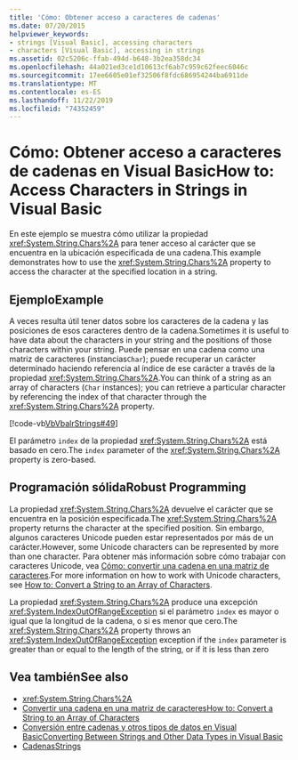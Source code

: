 ```yaml
---
title: 'Cómo: Obtener acceso a caracteres de cadenas'
ms.date: 07/20/2015
helpviewer_keywords:
- strings [Visual Basic], accessing characters
- characters [Visual Basic], accessing in strings
ms.assetid: 02c5206c-ffab-494d-b648-3b2ea358dc34
ms.openlocfilehash: 44a021ed3ce1d10613cf6ab7c959c62feec6046c
ms.sourcegitcommit: 17ee6605e01ef32506f8fdc686954244ba6911de
ms.translationtype: MT
ms.contentlocale: es-ES
ms.lasthandoff: 11/22/2019
ms.locfileid: "74352459"
---
```

# <a name="how-to-access-characters-in-strings-in-visual-basic"></a><span data-ttu-id="15217-102">Cómo: Obtener acceso a caracteres de cadenas en Visual Basic</span><span class="sxs-lookup"><span data-stu-id="15217-102">How to: Access Characters in Strings in Visual Basic</span></span>
<span data-ttu-id="15217-103">En este ejemplo se muestra cómo utilizar la propiedad <xref:System.String.Chars%2A> para tener acceso al carácter que se encuentra en la ubicación especificada de una cadena.</span><span class="sxs-lookup"><span data-stu-id="15217-103">This example demonstrates how to use the <xref:System.String.Chars%2A> property to access the character at the specified location in a string.</span></span>  
  
## <a name="example"></a><span data-ttu-id="15217-104">Ejemplo</span><span class="sxs-lookup"><span data-stu-id="15217-104">Example</span></span>  
 <span data-ttu-id="15217-105">A veces resulta útil tener datos sobre los caracteres de la cadena y las posiciones de esos caracteres dentro de la cadena.</span><span class="sxs-lookup"><span data-stu-id="15217-105">Sometimes it is useful to have data about the characters in your string and the positions of those characters within your string.</span></span> <span data-ttu-id="15217-106">Puede pensar en una cadena como una matriz de caracteres (instancias`Char`); puede recuperar un carácter determinado haciendo referencia al índice de ese carácter a través de la propiedad <xref:System.String.Chars%2A>.</span><span class="sxs-lookup"><span data-stu-id="15217-106">You can think of a string as an array of characters (`Char` instances); you can retrieve a particular character by referencing the index of that character through the <xref:System.String.Chars%2A> property.</span></span>  
  
 [!code-vb[VbVbalrStrings#49](~/samples/snippets/visualbasic/VS_Snippets_VBCSharp/VbVbalrStrings/VB/Class2.vb#49)]  
  
 <span data-ttu-id="15217-107">El parámetro `index` de la propiedad <xref:System.String.Chars%2A> está basado en cero.</span><span class="sxs-lookup"><span data-stu-id="15217-107">The `index` parameter of the <xref:System.String.Chars%2A> property is zero-based.</span></span>  
  
## <a name="robust-programming"></a><span data-ttu-id="15217-108">Programación sólida</span><span class="sxs-lookup"><span data-stu-id="15217-108">Robust Programming</span></span>  
 <span data-ttu-id="15217-109">La propiedad <xref:System.String.Chars%2A> devuelve el carácter que se encuentra en la posición especificada.</span><span class="sxs-lookup"><span data-stu-id="15217-109">The <xref:System.String.Chars%2A> property returns the character at the specified position.</span></span> <span data-ttu-id="15217-110">Sin embargo, algunos caracteres Unicode pueden estar representados por más de un carácter.</span><span class="sxs-lookup"><span data-stu-id="15217-110">However, some Unicode characters can be represented by more than one character.</span></span> <span data-ttu-id="15217-111">Para obtener más información sobre cómo trabajar con caracteres Unicode, vea [Cómo: convertir una cadena en una matriz de caracteres](../../../../visual-basic/programming-guide/language-features/strings/how-to-convert-a-string-to-an-array-of-characters.md).</span><span class="sxs-lookup"><span data-stu-id="15217-111">For more information on how to work with Unicode characters, see [How to: Convert a String to an Array of Characters](../../../../visual-basic/programming-guide/language-features/strings/how-to-convert-a-string-to-an-array-of-characters.md).</span></span>  
  
 <span data-ttu-id="15217-112">La propiedad <xref:System.String.Chars%2A> produce una excepción <xref:System.IndexOutOfRangeException> si el parámetro `index` es mayor o igual que la longitud de la cadena, o si es menor que cero.</span><span class="sxs-lookup"><span data-stu-id="15217-112">The <xref:System.String.Chars%2A> property throws an <xref:System.IndexOutOfRangeException> exception if the `index` parameter is greater than or equal to the length of the string, or if it is less than zero</span></span>  
  
## <a name="see-also"></a><span data-ttu-id="15217-113">Vea también</span><span class="sxs-lookup"><span data-stu-id="15217-113">See also</span></span>

- <xref:System.String.Chars%2A>
- [<span data-ttu-id="15217-114">Convertir una cadena en una matriz de caracteres</span><span class="sxs-lookup"><span data-stu-id="15217-114">How to: Convert a String to an Array of Characters</span></span>](../../../../visual-basic/programming-guide/language-features/strings/how-to-convert-a-string-to-an-array-of-characters.md)
- [<span data-ttu-id="15217-115">Conversión entre cadenas y otros tipos de datos en Visual Basic</span><span class="sxs-lookup"><span data-stu-id="15217-115">Converting Between Strings and Other Data Types in Visual Basic</span></span>](../../../../visual-basic/programming-guide/language-features/strings/converting-between-strings-and-other-data-types.md)
- [<span data-ttu-id="15217-116">Cadenas</span><span class="sxs-lookup"><span data-stu-id="15217-116">Strings</span></span>](../../../../visual-basic/programming-guide/language-features/strings/index.md)
